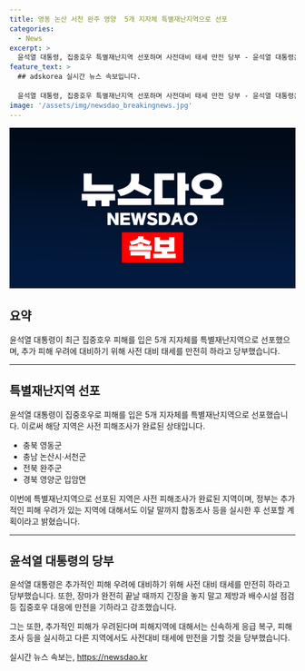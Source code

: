 ```yaml
---
title: 영동 논산 서천 완주 영양  5개 지자체 특별재난지역으로 선포
categories:
  - News
excerpt: >
  윤석열 대통령, 집중호우 특별재난지역 선포하며 사전대비 태세 만전 당부 - 윤석열 대통령은 집중호우로 피해를 입은 5개 지자체를 특별재난지역으로 선포했다. 추가 피해 우려에 대비해 사전대비 태세를 만전히 하라고 당부했다. 장마가 끝날 때까지 제방과 배수시설 점검을 강조하며, 추가적인 피해 우려에 대비하여 응급 복구와 사전대비를 강조했다.
feature_text: >
  ## adskorea 실시간 뉴스 속보입니다.

  윤석열 대통령, 집중호우 특별재난지역 선포하며 사전대비 태세 만전 당부 - 윤석열 대통령은 집중호우로 피해를 입은 5개 지자체를 특별재난지역으로 선포했다. 추가 피해 우려에 대비해 사전대비 태세를 만전히 하라고 당부했다. 장마가 끝날 때까지 제방과 배수시설 점검을 강조하며, 추가적인 피해 우려에 대비하여 응급 복구와 사전대비를 강조했다.
image: '/assets/img/newsdao_breakingnews.jpg'
---
```


<p><img src="/assets/img/newsdao_breakingnews.jpg" alt="adskorea 속보" /></p>

<h2 data-ke-size="size26">요약</h2>

<p data-ke-size="size16">윤석열 대통령이 최근 집중호우 피해를 입은 5개 지자체를 특별재난지역으로 선포했으며, 추가 피해 우려에 대비하기 위해 사전 대비 태세를 만전히 하라고 당부했습니다.</p>

<hr> 

<h2 data-ke-size="size26">특별재난지역 선포</h2>

<p data-ke-size="size16">윤석열 대통령이 집중호우로 피해를 입은 5개 지자체를 특별재난지역으로 선포했습니다. 이로써 해당 지역은 사전 피해조사가 완료된 상태입니다.</p>

<ul>
  <li>충북 영동군</li>
  <li>충남 논산시·서천군</li>
  <li>전북 완주군</li>
  <li>경북 영양군 입암면</li>
</ul>

<p data-ke-size="size16">이번에 특별재난지역으로 선포된 지역은 사전 피해조사가 완료된 지역이며, 정부는 추가적인 피해 우려가 있는 지역에 대해서도 이달 말까지 합동조사 등을 실시한 후 선포할 계획이라고 밝혔습니다.</p>

<hr>

<h2 data-ke-size="size26">윤석열 대통령의 당부</h2>

<p data-ke-size="size16">윤석열 대통령은 추가적인 피해 우려에 대비하기 위해 사전 대비 태세를 만전히 하라고 당부했습니다. 또한, 장마가 완전히 끝날 때까지 긴장을 놓지 말고 제방과 배수시설 점검 등 집중호우 대응에 만전을 기하라고 강조했습니다.</p>

<p data-ke-size="size16">그는 또한, 추가적인 피해가 우려된다며 피해지역에 대해서는 신속하게 응급 복구, 피해조사 등을 실시하고 다른 지역에서도 사전대비 태세에 만전을 기할 것을 당부했습니다.</p>
실시간 뉴스 속보는, <a href="https://newsdao.kr" rel="dofollow">https://newsdao.kr</a>


